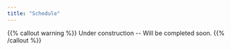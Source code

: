 ```yaml
---
title: "Schedule"
---
```

{{% callout warning %}}
Under construction -- Will be completed soon.
{{% /callout %}}